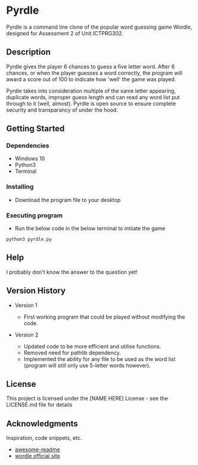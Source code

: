 # Pyrdle

Pyrdle is a command line clone of the popular word guessing game Wordle, designed for Assessment 2 of Unit ICTPRG302.

## Description

Pyrdle gives the player 6 chances to guess a five letter word. After 6 chances, or when the player guesses a word correctly, the program will award a score out of 100 to indicate how 'well' the game was played.

Pyrdle takes into consideration multiple of the same letter appearing, duplicate words, improper guess length and can read any word list put through to it (well, almost).
Pyrdle is open source to ensure complete security and transparancy of under the hood.

## Getting Started

### Dependencies

* Windows 10
* Python3 
* Terminal

### Installing

* Download the program file to your desktop

### Executing program

* Run the below code in the below terminal to intiiate the game
```
python3 pyrdle.py
```

## Help

I probably don't know the answer to the question yet!

## Version History

* Version 1
    * First working program that could be played without modifying the code.

* Version 2
    * Updated code to be more efficient and utilise functions.
    * Removed need for pathlib dependency.
    * Implemented the ability for any file to be used as the word list (program will still only use 5-letter words however).


## License

This project is licensed under the [NAME HERE] License - see the LICENSE.md file for details

## Acknowledgments

Inspiration, code snippets, etc.
* [awesome-readme](https://github.com/matiassingers/awesome-readme)
* [wordle official site](https://www.nytimes.com/games/wordle/index.html)
